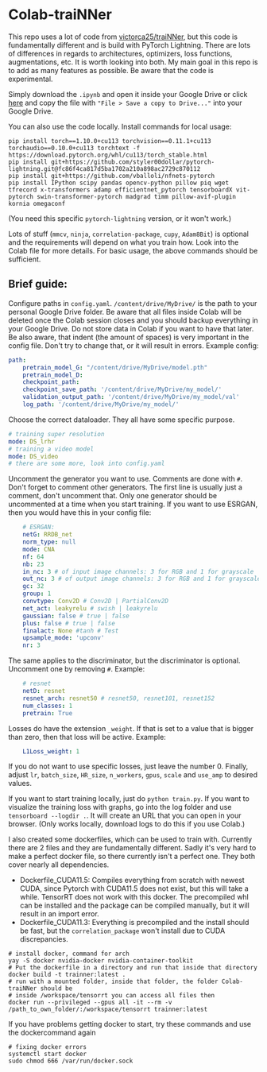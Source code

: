# Colab-traiNNer

This repo uses a lot of code from [victorca25/traiNNer](https://github.com/victorca25/traiNNer), but this code is fundamentally different and is build with PyTorch Lightning. There are lots of differences in regards to architectures, optimizers, loss functions, augmentations, etc. It is worth looking into both. My main goal in this repo is to add as many features as possible. Be aware that the code is experimental.

Simply download the `.ipynb` and open it inside your Google Drive or click [here](https://colab.research.google.com/github/styler00dollar/Colab-traiNNer/blob/master/Colab-traiNNer.ipynb) and copy the file with `"File > Save a copy to Drive..."` into your Google Drive.

You can also use the code locally. Install commands for local usage:
```
pip install torch==1.10.0+cu113 torchvision==0.11.1+cu113 torchaudio==0.10.0+cu113 torchtext -f https://download.pytorch.org/whl/cu113/torch_stable.html
pip install git+https://github.com/styler00dollar/pytorch-lightning.git@fc86f4ca817d5ba1702a210a898ac2729c870112
pip install git+https://github.com/vballoli/nfnets-pytorch
pip install IPython scipy pandas opencv-python pillow piq wget tfrecord x-transformers adamp efficientnet_pytorch tensorboardX vit-pytorch swin-transformer-pytorch madgrad timm pillow-avif-plugin kornia omegaconf
```
(You need this specific `pytorch-lightning` version, or it won't work.)

Lots of stuff (`mmcv`, `ninja`, `correlation-package`, `cupy`, `Adam8Bit`) is optional and the requirements will depend on what you train how. Look into the Colab file for more details. For basic usage, the above commands should be sufficient.

## Brief guide:
Configure paths in `config.yaml`. `/content/drive/MyDrive/` is the path to your personal Google Drive folder. Be aware that all files inside Colab will be deleted once the Colab session closes and you should backup everything in your Google Drive. Do not store data in Colab if you want to have that later. Be also aware, that indent (the amount of spaces) is very important in the config file. Don't try to change that, or it will result in errors. Example config:
```yaml
path:
    pretrain_model_G: "/content/drive/MyDrive/model.pth"
    pretrain_model_D: 
    checkpoint_path:
    checkpoint_save_path: '/content/drive/MyDrive/my_model/'
    validation_output_path: '/content/drive/MyDrive/my_model/val'
    log_path: '/content/drive/MyDrive/my_model/'
```
Choose the correct dataloader. They all have some specific purpose.
```yaml
# training super resolution
mode: DS_lrhr
# training a video model
mode: DS_video
# there are some more, look into config.yaml
```
Uncomment the generator you want to use. Comments are done with `#`. Don't forget to comment other generators. The first line is usually just a comment, don't uncomment that. Only one generator should be uncommented at a time when you start training. If you want to use ESRGAN, then you would have this in your config file:
```yaml
    # ESRGAN:
    netG: RRDB_net
    norm_type: null
    mode: CNA
    nf: 64
    nb: 23
    in_nc: 3 # of input image channels: 3 for RGB and 1 for grayscale
    out_nc: 3 # of output image channels: 3 for RGB and 1 for grayscale
    gc: 32
    group: 1
    convtype: Conv2D # Conv2D | PartialConv2D
    net_act: leakyrelu # swish | leakyrelu
    gaussian: false # true | false
    plus: false # true | false
    finalact: None #tanh # Test
    upsample_mode: 'upconv'
    nr: 3
```
The same applies to the discriminator, but the discriminator is optional. Uncomment one by removing `#`. Example:
```yaml
    # resnet
    netD: resnet
    resnet_arch: resnet50 # resnet50, resnet101, resnet152
    num_classes: 1
    pretrain: True
```
Losses do have the extension `_weight`. If that is set to a value that is bigger than zero, then that loss will be active. Example:
```yaml
    L1Loss_weight: 1
```
If you do not want to use specific losses, just leave the number 0. Finally, adjust `lr`, `batch_size`, `HR_size`, `n_workers`, `gpus`, `scale` and `use_amp` to desired values.

If you want to start training locally, just do `python train.py`. If you want to visualize the training loss with graphs, go into the log folder and use `tensorboard --logdir .`. It will create an URL that you can open in your browser. (Only works locally, download logs to do this if you use Colab.)

I also created some dockerfiles, which can be used to train with. Currently there are 2 files and they are fundamentally different. Sadly it's very hard to make a perfect docker file, so there currently isn't a perfect one. They both cover nearly all dependencies.
- Dockerfile_CUDA11.5: Compiles everything from scratch with newest CUDA, since Pytorch with CUDA11.5 does not exist, but this will take a while. TensorRT does not work with this docker. The precompiled whl can be installed and the package can be compiled manually, but it will result in an import error.
- Dockerfile_CUDA11.3: Everything is precompiled and the install should be fast, but the `correlation_package` won't install due to CUDA discrepancies.
```
# install docker, command for arch
yay -S docker nvidia-docker nvidia-container-toolkit
# Put the dockerfile in a directory and run that inside that directory
docker build -t trainner:latest .
# run with a mounted folder, inside that folder, the folder Colab-traiNNer should be
# inside /workspace/tensorrt you can access all files then
docker run --privileged --gpus all -it --rm -v /path_to_own_folder/:/workspace/tensorrt trainner:latest
```
If you have problems getting docker to start, try these commands and use the dockercommand again
```
# fixing docker errors
systemctl start docker
sudo chmod 666 /var/run/docker.sock
```
